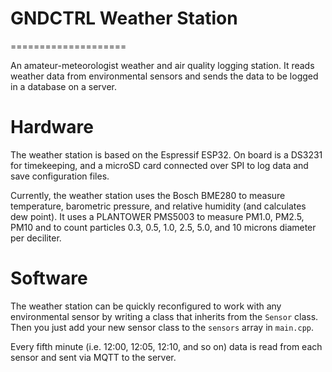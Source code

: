 # GNDCTRL Weather Station
====================

An amateur-meteorologist weather and air quality logging station. It reads weather data from environmental sensors and sends the data to be logged in a database on a server.

# Hardware
The weather station is based on the Espressif ESP32. On board is a DS3231 for timekeeping, and a microSD card connected over SPI to log data and save configuration files.

Currently, the weather station uses the Bosch BME280 to measure temperature, barometric pressure, and relative humidity (and calculates dew point). It uses a PLANTOWER PMS5003 to measure PM1.0, PM2.5, PM10 and to count particles 0.3, 0.5, 1.0, 2.5, 5.0, and 10 microns diameter per deciliter.

# Software
The weather station can be quickly reconfigured to work with any environmental sensor by writing a class that inherits from the `Sensor` class. Then you just add your new sensor class to the `sensors` array in `main.cpp`.

Every fifth minute (i.e. 12:00, 12:05, 12:10, and so on) data is read from each sensor and sent via MQTT to the server.

 